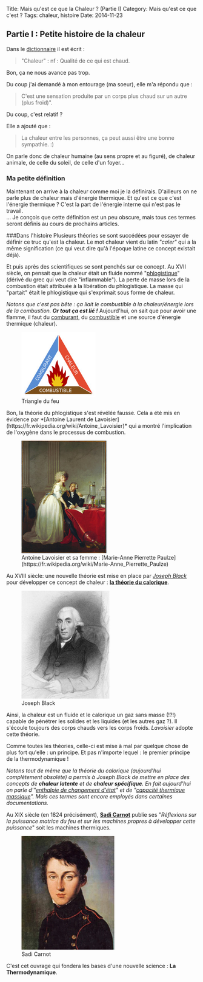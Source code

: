 Title: Mais qu'est ce que la Chaleur ? (Partie I)
Category: Mais qu'est ce que c'est ?
Tags: chaleur, histoire
Date: 2014-11-23


## Partie I : Petite histoire de la chaleur

Dans le [dictionnaire]( http://www.larousse.fr/dictionnaires/francais/chaleur/14479 ) il est écrit : 
> "Chaleur" : nf : Qualité de ce qui est chaud.

Bon, ça ne nous avance pas trop.

Du coup j'ai demandé à mon entourage (ma soeur), elle m'a répondu que : 
> C'est une sensation produite par un corps plus chaud sur un autre (plus froid)".

Du coup, c'est relatif ?

Elle a ajouté que :
> La chaleur entre les personnes, ça peut aussi être une bonne sympathie. :)

On parle donc de chaleur humaine (au sens propre et au figuré), de chaleur animale, de celle du soleil, de celle d'un foyer...

### Ma petite définition
Maintenant on arrive à la chaleur comme moi je la définirais. 
D'ailleurs on ne parle plus de chaleur mais d'énergie thermique. Et qu'est ce que c'est l'énergie thermique ? C'est la part de l'énergie interne qui n'est pas le travail. <br>
... Je conçois que cette définition est un peu obscure, mais tous ces termes seront définis au cours de prochains articles.


###Dans l'histoire
Plusieurs théories se sont succédées pour essayer de définir ce truc qu'est la chaleur.
Le mot chaleur vient du latin *"caler"* qui a la même signification (ce qui veut dire qu'à l'époque latine ce concept existait déjà).

Et puis après des scientifiques se sont penchés sur ce concept.
Au XVII siècle, on pensait que la chaleur était un fluide nommé "[phlogistique](https://fr.wikipedia.org/wiki/Phlogistique)" (dérivé du grec qui veut dire "inflammable").
La perte de masse lors de la combustion était attribuée à la libération du phlogistique.
La masse qui "partait" était le phlogistique qui s'exprimait sous forme de chaleur.

*Notons que c'est pas bête :*
*ça liait le combustible à la chaleur/énergie lors de la combustion.* 
***Or tout ça est lié !***
Aujourd'hui, on sait que pour avoir une flamme, il faut du [comburant](https://fr.wikipedia.org/wiki/Comburant), du [combustible](https://fr.wikipedia.org/wiki/Combustible) et une source d'énergie thermique (chaleur).

<figure>
	<img src="/images/Triangle_du_feu.jpg" alt="Schéma du triangle du feu">
	<figcaption>Triangle du feu</figcaption>
</figure>
Bon, la théorie du phlogistique s'est révélée fausse. 
Cela a été mis en évidence par *[Antoine Laurent de Lavoisier](https://fr.wikipedia.org/wiki/Antoine_Lavoisier)* qui a montré l'implication de l'oxygène dans le processus de combustion.
<figure>
	<img src="/images/Portrait_of_Antoine-Laurent_Lavoisier_and_his_wife2.jpg" alt="Peinture d'Antoine Lavoisier et sa femme : Marie-Anne Pierrette Paulze">
	<figcaption>Antoine Lavoisier et sa femme : [Marie-Anne Pierrette Paulze](https://fr.wikipedia.org/wiki/Marie-Anne_Pierrette_Paulze)</figcaption>
</figure>

Au XVIII siècle: une nouvelle théorie est mise en place par *[Joseph Black](https://fr.wikipedia.org/wiki/Joseph_Black)* pour développer ce concept de chaleur : **[la théorie du calorique](https://fr.wikipedia.org/wiki/Th%C3%A9orie_du_calorique)**.

<figure>
	<img src="/images/Joseph_Black2.jpg" alt="Gravure de Joseph Black">
	<figcaption>Joseph Black</figcaption>
</figure>

Ainsi, la chaleur est un fluide et le calorique un gaz sans masse (!?!) capable de pénétrer les solides et les liquides (et les autres gaz ?). Il s'écoule toujours des corps chauds vers les corps froids. 
*Lavoisier* adopte cette théorie.

Comme toutes les théories, celle-ci est mise à mal par quelque chose de plus fort qu'elle : un principe. Et pas n'importe lequel : le premier principe de la thermodynamique ! 

*Notons tout de même que la théorie du calorique (aujourd'hui complètement obsolète) a permis à Joseph Black de mettre en place des concepts de ***chaleur latente*** et de ***chaleur spécifique***. En fait aujourd'hui on parle d'"[enthalpie de changement d'état](https://fr.wikipedia.org/wiki/Enthalpie_de_changement_d%27%C3%A9tat)" et de "[capacité thermique massique](https://fr.wikipedia.org/wiki/Capacit%C3%A9_thermique_massique)". Mais ces termes sont encore employés dans certaines documentations.*


Au XIX siècle (en 1824 précisément), **[Sadi Carnot](https://fr.wikipedia.org/wiki/Sadi_Carnot_%28physicien%29)** publie ses "*Réflexions sur la puissance motrice du feu et sur les machines propres à développer cette puissance*" soit les machines thermiques.

<figure>
	<img src="/images/Sadi_Carnot2.jpeg" alt="Portrait de Sadi Carnot">
	<figcaption>Sadi Carnot</figcaption>
</figure>



C'est cet ouvrage qui fondera les bases d'une nouvelle science : **La Thermodynamique**.



